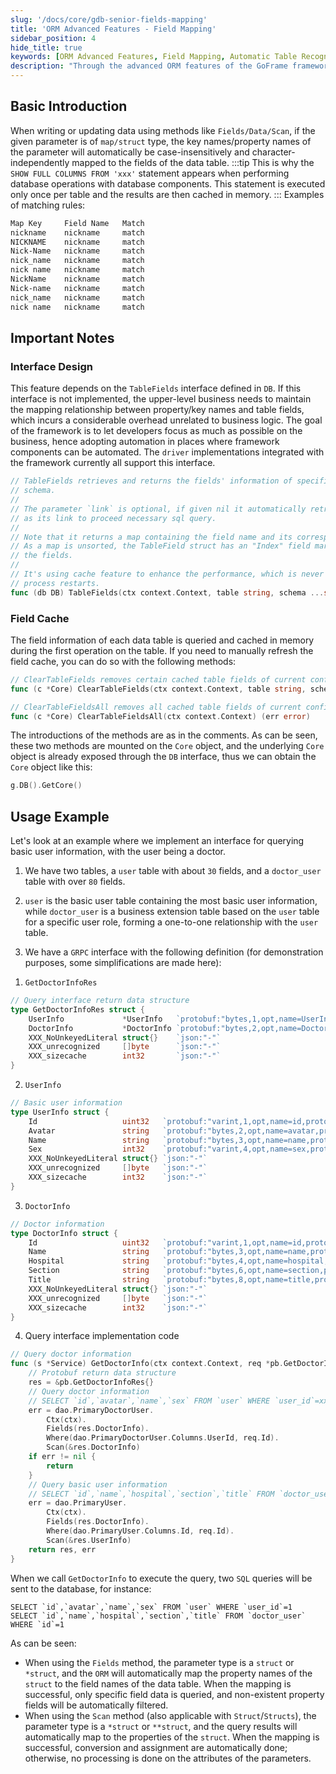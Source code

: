 ```yaml
---
slug: '/docs/core/gdb-senior-fields-mapping'
title: 'ORM Advanced Features - Field Mapping'
sidebar_position: 4
hide_title: true
keywords: [ORM Advanced Features, Field Mapping, Automatic Table Recognition, GoFrame Framework, Interface Design, Field Cache Management, Protobuf Interface, User Information Query, Field Matching Rules, SQL Query Optimization]
description: "Through the advanced ORM features of the GoFrame framework, automatic field mapping and recognition can be achieved. When parameters of Map or Struct types are used, table field names are automatically matched, significantly reducing the workload for developers in manually matching data fields and business attributes. In addition, by designing interfaces and caching field information in memory, data operation efficiency is improved. This article also demonstrates how to effectively query user and doctor information through practical examples."
---
```


## Basic Introduction

When writing or updating data using methods like `Fields/Data/Scan`, if the given parameter is of `map/struct` type, the key names/property names of the parameter will automatically be case-insensitively and character-independently mapped to the fields of the data table.
:::tip
This is why the `SHOW FULL COLUMNS FROM 'xxx'` statement appears when performing database operations with database components. This statement is executed only once per table and the results are then cached in memory.
:::
Examples of matching rules:

```html
Map Key     Field Name   Match
nickname    nickname     match
NICKNAME    nickname     match
Nick-Name   nickname     match
nick_name   nickname     match
nick name   nickname     match
NickName    nickname     match
Nick-name   nickname     match
nick_name   nickname     match
nick name   nickname     match
```

## Important Notes

### Interface Design

This feature depends on the `TableFields` interface defined in `DB`. If this interface is not implemented, the upper-level business needs to maintain the mapping relationship between property/key names and table fields, which incurs a considerable overhead unrelated to business logic. The goal of the framework is to let developers focus as much as possible on the business, hence adopting automation in places where framework components can be automated. The `driver` implementations integrated with the framework currently all support this interface.

```go
// TableFields retrieves and returns the fields' information of specified table of current
// schema.
//
// The parameter `link` is optional, if given nil it automatically retrieves a raw sql connection
// as its link to proceed necessary sql query.
//
// Note that it returns a map containing the field name and its corresponding fields.
// As a map is unsorted, the TableField struct has an "Index" field marks its sequence in
// the fields.
//
// It's using cache feature to enhance the performance, which is never expired until the
// process restarts.
func (db DB) TableFields(ctx context.Context, table string, schema ...string) (fields map[string]*TableField, err error)
```

### Field Cache

The field information of each data table is queried and cached in memory during the first operation on the table. If you need to manually refresh the field cache, you can do so with the following methods:

```go
// ClearTableFields removes certain cached table fields of current configuration group.
func (c *Core) ClearTableFields(ctx context.Context, table string, schema ...string) (err error)

// ClearTableFieldsAll removes all cached table fields of current configuration group.
func (c *Core) ClearTableFieldsAll(ctx context.Context) (err error)
```

The introductions of the methods are as in the comments. As can be seen, these two methods are mounted on the `Core` object, and the underlying `Core` object is already exposed through the `DB` interface, thus we can obtain the `Core` object like this:

```go
g.DB().GetCore()
```

## Usage Example

Let's look at an example where we implement an interface for querying basic user information, with the user being a doctor.

1. We have two tables, a `user` table with about `30` fields, and a `doctor_user` table with over `80` fields.

2. `user` is the basic user table containing the most basic user information, while `doctor_user` is a business extension table based on the `user` table for a specific user role, forming a one-to-one relationship with the `user` table.

3. We have a `GRPC` interface with the following definition (for demonstration purposes, some simplifications are made here):

1) `GetDoctorInfoRes`

```go
// Query interface return data structure
type GetDoctorInfoRes struct {
    UserInfo             *UserInfo   `protobuf:"bytes,1,opt,name=UserInfo,proto3" json:"UserInfo,omitempty"`
    DoctorInfo           *DoctorInfo `protobuf:"bytes,2,opt,name=DoctorInfo,proto3" json:"DoctorInfo,omitempty"`
    XXX_NoUnkeyedLiteral struct{}    `json:"-"`
    XXX_unrecognized     []byte      `json:"-"`
    XXX_sizecache        int32       `json:"-"`
}
```

2) `UserInfo`

```go
// Basic user information
type UserInfo struct {
    Id                   uint32   `protobuf:"varint,1,opt,name=id,proto3" json:"id,omitempty"`
    Avatar               string   `protobuf:"bytes,2,opt,name=avatar,proto3" json:"avatar,omitempty"`
    Name                 string   `protobuf:"bytes,3,opt,name=name,proto3" json:"name,omitempty"`
    Sex                  int32    `protobuf:"varint,4,opt,name=sex,proto3" json:"sex,omitempty"`
    XXX_NoUnkeyedLiteral struct{} `json:"-"`
    XXX_unrecognized     []byte   `json:"-"`
    XXX_sizecache        int32    `json:"-"`
}
```

3) `DoctorInfo`

```go
// Doctor information
type DoctorInfo struct {
    Id                   uint32   `protobuf:"varint,1,opt,name=id,proto3" json:"id,omitempty"`
    Name                 string   `protobuf:"bytes,3,opt,name=name,proto3" json:"name,omitempty"`
    Hospital             string   `protobuf:"bytes,4,opt,name=hospital,proto3" json:"hospital,omitempty"`
    Section              string   `protobuf:"bytes,6,opt,name=section,proto3" json:"section,omitempty"`
    Title                string   `protobuf:"bytes,8,opt,name=title,proto3" json:"title,omitempty"`
    XXX_NoUnkeyedLiteral struct{} `json:"-"`
    XXX_unrecognized     []byte   `json:"-"`
    XXX_sizecache        int32    `json:"-"`
}
```

4. Query interface implementation code

```go
// Query doctor information
func (s *Service) GetDoctorInfo(ctx context.Context, req *pb.GetDoctorInfoReq) (res *pb.GetDoctorInfoRes, err error) {
    // Protobuf return data structure
    res = &pb.GetDoctorInfoRes{}
    // Query doctor information
    // SELECT `id`,`avatar`,`name`,`sex` FROM `user` WHERE `user_id`=xxx
    err = dao.PrimaryDoctorUser.
        Ctx(ctx).
        Fields(res.DoctorInfo).
        Where(dao.PrimaryDoctorUser.Columns.UserId, req.Id).
        Scan(&res.DoctorInfo)
    if err != nil {
        return
    }
    // Query basic user information
    // SELECT `id`,`name`,`hospital`,`section`,`title` FROM `doctor_user` WHERE `id`=xxx
    err = dao.PrimaryUser.
        Ctx(ctx).
        Fields(res.DoctorInfo).
        Where(dao.PrimaryUser.Columns.Id, req.Id).
        Scan(&res.UserInfo)
    return res, err
}
```

When we call `GetDoctorInfo` to execute the query, two `SQL` queries will be sent to the database, for instance:

```
SELECT `id`,`avatar`,`name`,`sex` FROM `user` WHERE `user_id`=1
SELECT `id`,`name`,`hospital`,`section`,`title` FROM `doctor_user` WHERE `id`=1
```

As can be seen:

- When using the `Fields` method, the parameter type is a `struct` or `*struct`, and the `ORM` will automatically map the property names of the `struct` to the field names of the data table. When the mapping is successful, only specific field data is queried, and non-existent property fields will be automatically filtered.
- When using the `Scan` method (also applicable with `Struct`/`Structs`), the parameter type is a `*struct` or `**struct`, and the query results will automatically map to the properties of the `struct`. When the mapping is successful, conversion and assignment are automatically done; otherwise, no processing is done on the attributes of the parameters.